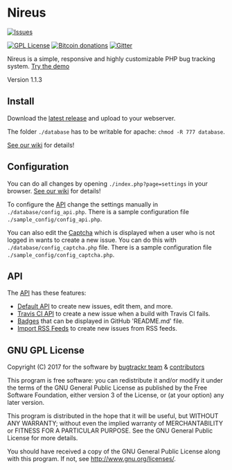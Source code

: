 # Nireus

[![Issues](https://img.shields.io/github/issues/bugtrackr/Nireus.svg)](https://github.com/bugtrackr/Nireus/issues)

[![GPL License](https://img.shields.io/badge/license-GPL-blue.svg)](https://bugtrackr.github.io/license/)
[![Bitcoin donations](https://img.shields.io/badge/tips---%3E_bitcoin-ff69b4.svg)](https://blockchain.info/address/1PuhHFRSqYyxbtLmvoF3D1LkoY2mVENCia)
[![Gitter](https://img.shields.io/gitter/room/nwjs/nw.js.svg)](https://gitter.im/bugtrackr)

Nireus is a simple, responsive and highly customizable PHP bug tracking system. [Try the demo](https://bumpybooby.herokuapp.com/)

Version 1.1.3

## Install

Download the [latest release](https://github.com/bugtrackr/Nireus/releases/latest) and upload to your webserver.

The folder `./database` has to be writable for apache: `chmod -R 777 database`.

[See our wiki](https://bugtrackr.github.io/wiki/install/) for details!

## Configuration

You can do all changes by opening `./index.php?page=settings` in your browser. [See our wiki](https://bugtrackr.github.io/wiki/config/) for details!

To configure the [API](https://bugtrackr.github.io/api/) change the settings manually in `./database/config_api.php`.
There is a sample configuration file `./sample_config/config_api.php`.

You can also edit the [Captcha](https://bugtrackr.github.io/wiki/captcha/) which is displayed when a user who is not logged in wants to create a new issue.
You can do this with `./database/config_captcha.php` file. There is a sample configuration file `./sample_config/config_captcha.php`.

## API

The [API](https://bugtrackr.github.io/api/) has these features:

 * [Default API](https://bugtrackr.github.io/api/bumpybooby/) to create new issues, edit them, and more.
 * [Travis CI API](https://bugtrackr.github.io/api/travis-ci/) to create a new issue when a build with Travis CI fails.
 * [Badges](https://bugtrackr.github.io/api/badges/) that can be displayed in GitHub 'README.md' file.
 * [Import RSS Feeds](https://bugtrackr.github.io/api/rss/) to create new issues from RSS feeds.

## GNU GPL License

Copyright (C) 2017 for the software by
[bugtrackr team](https://github.com/bugtrackr) &
[contributors](https://github.com/bugtrackr/Nireus/graphs/contributors)

This program is free software: you can redistribute it and/or modify
it under the terms of the GNU General Public License as published by
the Free Software Foundation, either version 3 of the License, or
(at your option) any later version.

This program is distributed in the hope that it will be useful,
but WITHOUT ANY WARRANTY; without even the implied warranty of
MERCHANTABILITY or FITNESS FOR A PARTICULAR PURPOSE. See the
GNU General Public License for more details.

You should have received a copy of the GNU General Public License
along with this program. If not, see <http://www.gnu.org/licenses/>.
